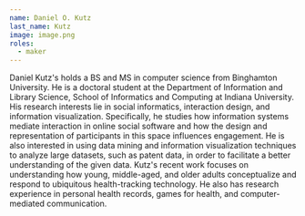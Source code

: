 ```yaml
---
name: Daniel O. Kutz
last_name: Kutz
image: image.png
roles:
  - maker
---
```

Daniel Kutz's holds a BS and MS in computer science from Binghamton University. He is a doctoral student at the Department of Information and Library Science, School of Informatics and Computing at Indiana University. His research interests lie in social informatics, interaction design, and information visualization. Specifically, he studies how information systems mediate interaction in online social software and how the design and representation of participants in this space influences engagement. He is also interested in using data mining and information visualization techniques to analyze large datasets, such as patent data, in order to facilitate a better understanding of the given data. Kutz's recent work focuses on understanding how young, middle-aged, and older adults conceptualize and respond to ubiquitous health-tracking technology. He also has research experience in personal health records, games for health, and computer-mediated communication.
